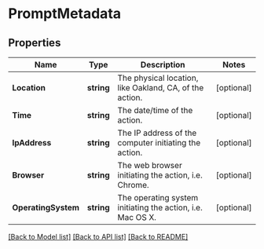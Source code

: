 # PromptMetadata

## Properties
Name | Type | Description | Notes
------------ | ------------- | ------------- | -------------
**Location** | **string** | The physical location, like Oakland, CA, of the action. | [optional] 
**Time** | **string** | The date/time of the action. | [optional] 
**IpAddress** | **string** | The IP address of the computer initiating the action. | [optional] 
**Browser** | **string** | The web browser initiating the action, i.e. Chrome. | [optional] 
**OperatingSystem** | **string** | The operating system initiating the action, i.e. Mac OS X. | [optional] 

[[Back to Model list]](../README.md#documentation-for-models) [[Back to API list]](../README.md#documentation-for-api-endpoints) [[Back to README]](../README.md)


